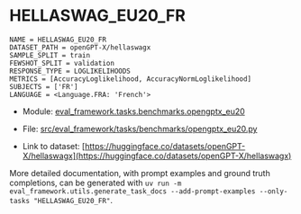 # HELLASWAG_EU20_FR

````
NAME = HELLASWAG_EU20_FR
DATASET_PATH = openGPT-X/hellaswagx
SAMPLE_SPLIT = train
FEWSHOT_SPLIT = validation
RESPONSE_TYPE = LOGLIKELIHOODS
METRICS = [AccuracyLoglikelihood, AccuracyNormLoglikelihood]
SUBJECTS = ['FR']
LANGUAGE = <Language.FRA: 'French'>
````

- Module: [eval_framework.tasks.benchmarks.opengptx_eu20](eval_framework.tasks.benchmarks.opengptx_eu20)

- File: [src/eval_framework/tasks/benchmarks/opengptx_eu20.py](../../src/eval_framework/tasks/benchmarks/opengptx_eu20.py)

- Link to dataset: [https://huggingface.co/datasets/openGPT-X/hellaswagx](https://huggingface.co/datasets/openGPT-X/hellaswagx)

More detailed documentation, with prompt examples and ground truth completions, can be generated with `uv run -m eval_framework.utils.generate_task_docs --add-prompt-examples --only-tasks "HELLASWAG_EU20_FR"`.
